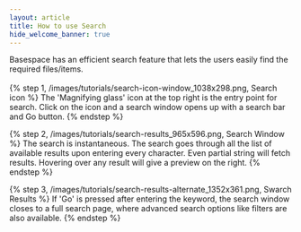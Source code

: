 ```yaml
---
layout: article
title: How to use Search
hide_welcome_banner: true
---
```

Basespace has an efficient search feature that lets the users easily find the required files/items.
<br />
<br />
{% step 1, /images/tutorials/search-icon-window_1038x298.png, Search icon %}
The 'Magnifying glass' icon at the top right is the entry point for search. Click on the icon and a search window opens up with a search bar and Go button.
{% endstep %}

{% step 2, /images/tutorials/search-results_965x596.png, Search Window %}
The search is instantaneous. The search goes through all the list of available results upon entering every character. Even partial string will fetch results. Hovering over any result will give a preview on the right.
{% endstep %}

{% step 3, /images/tutorials/search-results-alternate_1352x361.png, Swarch Results %}
If 'Go' is pressed after entering the keyword, the search window closes to a full search page, where advanced search options like filters are also available.
{% endstep %}

